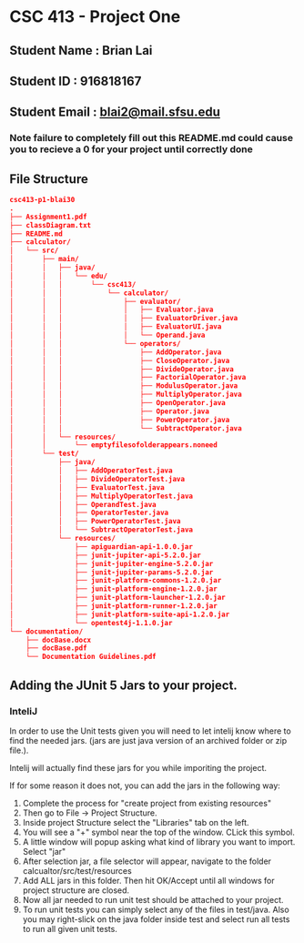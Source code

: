 # CSC 413 - Project One

## Student Name  : Brian Lai

## Student ID    : 916818167

## Student Email : blai2@mail.sfsu.edu

### Note failure to completely fill out this README.md could cause you to recieve a  0 for your project until correctly done

## File Structure
```json
csc413-p1-blai30
.
├── Assignment1.pdf
├── classDiagram.txt
├── README.md
├── calculator/
│   └── src/
│       ├── main/
│       │   ├── java/
│       │   │   └── edu/
│       │   │       └── csc413/
│       │   │           └── calculator/
│       │   │               ├── evaluator/
│       │   │               │   ├── Evaluator.java
│       │   │               │   ├── EvaluatorDriver.java
│       │   │               │   ├── EvaluatorUI.java
│       │   │               │   └── Operand.java
│       │   │               └── operators/
│       │   │                   ├── AddOperator.java
│       │   │                   ├── CloseOperator.java
│       │   │                   ├── DivideOperator.java
│       │   │                   ├── FactorialOperator.java
│       │   │                   ├── ModulusOperator.java
│       │   │                   ├── MultiplyOperator.java
│       │   │                   ├── OpenOperator.java
│       │   │                   ├── Operator.java
│       │   │                   ├── PowerOperator.java
│       │   │                   └── SubtractOperator.java
│       │   └── resources/
│       │       └── emptyfilesofolderappears.noneed
│       └── test/
│           ├── java/
│           │   ├── AddOperatorTest.java
│           │   ├── DivideOperatorTest.java
│           │   ├── EvaluatorTest.java
│           │   ├── MultiplyOperatorTest.java
│           │   ├── OperandTest.java
│           │   ├── OperatorTester.java
│           │   ├── PowerOperatorTest.java
│           │   └── SubtractOperatorTest.java
│           └── resources/
│               ├── apiguardian-api-1.0.0.jar
│               ├── junit-jupiter-api-5.2.0.jar
│               ├── junit-jupiter-engine-5.2.0.jar
│               ├── junit-jupiter-params-5.2.0.jar
│               ├── junit-platform-commons-1.2.0.jar
│               ├── junit-platform-engine-1.2.0.jar
│               ├── junit-platform-launcher-1.2.0.jar
│               ├── junit-platform-runner-1.2.0.jar
│               ├── junit-platform-suite-api-1.2.0.jar
│               └── opentest4j-1.1.0.jar
└── documentation/
    ├── docBase.docx
    ├── docBase.pdf
    └── Documentation Guidelines.pdf
```

## Adding the JUnit 5 Jars to your project.

### InteliJ
In order to use the Unit tests given you will need to let intelij know where to find the needed jars. (jars are just java version of an archived folder or zip file.). 

Intelij will actually find these jars for you while imporiting the project.

If for some reason it does not, you can add the jars in the following way:

1. Complete the process for "create project from existing resources"
2. Then go to File -> Project Structure.
3. Inside project Structure select the "Libraries" tab on the left.
4. You will see a "+" symbol near the top of the window. CLick this symbol.
5. A little window will popup asking what kind of library you want to import. Select "jar"
6. After selection jar, a file selector will appear, navigate to the folder calcualtor/src/test/resources
7. Add ALL jars in this folder. Then hit OK/Accept until all windows for project structure are closed.
8. Now all jar needed to run unit test should be attached to your project.
9. To run unit tests you can simply select any of the files in test/java. Also you may right-slick on the java folder inside test and select run all tests to run all given unit tests.
